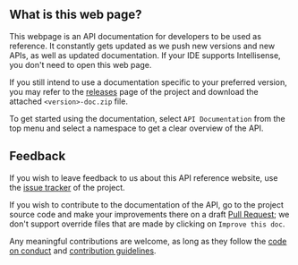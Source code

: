 ## What is this web page?
 
This webpage is an API documentation for developers to be used as reference. It constantly gets updated as we push new versions and new APIs, as well as updated documentation. If your IDE supports Intellisense, you don't need to open this web page.

If you still intend to use a documentation specific to your preferred version, you may refer to the [releases](https://github.com/Aptivi/Nettify/releases) page of the project and download the attached `<version>-doc.zip` file.

To get started using the documentation, select `API Documentation` from the top menu and select a namespace to get a clear overview of the API.

## Feedback

If you wish to leave feedback to us about this API reference website, use the [issue tracker](https://github.com/Aptivi/Nettify/issues) of the project.

If you wish to contribute to the documentation of the API, go to the project source code and make your improvements there on a draft [Pull Request](https://github.com/Aptivi/Nettify/pulls); we don't support override files that are made by clicking on `Improve this doc`.

Any meaningful contributions are welcome, as long as they follow the [code on conduct](https://github.com/Aptivi/Nettify/blob/main/CODE_OF_CONDUCT.md) and [contribution guidelines](https://github.com/Aptivi/Nettify/blob/main/CONTRIBUTING.md).
